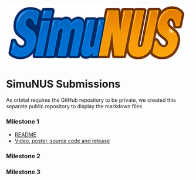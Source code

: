 ![SimuNUS](SimuNUS-Logo.png)
# SimuNUS Submissions

As orbital requires the GitHub repository to be private, we created this separate public repository to display the markdown files

### Milestone 1

- [README](milestone1.md)
- [Video, poster, source code and release](https://drive.google.com/drive/folders/10SUKK2kPEl_qIpdlfgFMivk8qsDO-FHe?usp=sharing)

### Milestone 2

### Milestone 3
